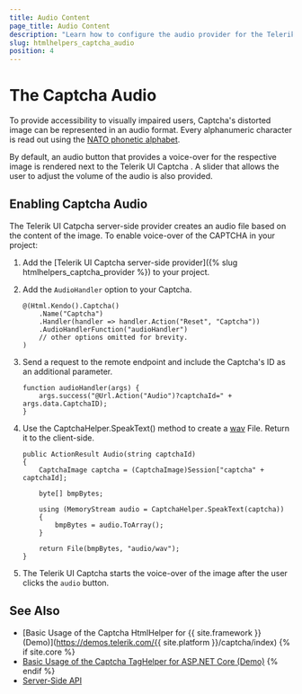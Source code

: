 ```yaml
---
title: Audio Content
page_title: Audio Content
description: "Learn how to configure the audio provider for the Telerik UI Captcha component for {{ site.framework }}."
slug: htmlhelpers_captcha_audio
position: 4
---
```


# The Captcha Audio

To provide accessibility to visually impaired users, Captcha's distorted image can be represented in an audio format. Every alphanumeric character is read out using the [NATO phonetic alphabet](https://en.wikipedia.org/wiki/NATO_phonetic_alphabet).

By default, an audio button that provides a voice-over for the respective image is rendered next to the Telerik UI Captcha . A slider that allows the user to adjust the volume of the audio is also provided.

## Enabling Captcha Audio

The Telerik UI Catpcha server-side provider creates an audio file based on the content of the image. To enable voice-over of the CAPTCHA in your project:

1. Add the [Telerik UI Captcha server-side provider]({% slug htmlhelpers_captcha_provider %}) to your project.

1. Add the `AudioHandler` option to your Captcha.

    ```HtmlHelper
    @(Html.Kendo().Captcha()
        .Name("Captcha")
        .Handler(handler => handler.Action("Reset", "Captcha"))
        .AudioHandlerFunction("audioHandler")
        // other options omitted for brevity.
    )
    ```

1. Send a request to the remote endpoint and include the Captcha's ID as an additional parameter.

    ```
    function audioHandler(args) {
        args.success("@Url.Action("Audio")?captchaId=" + args.data.CaptchaID);
    }
    ```

1. Use the CaptchaHelper.SpeakText() method to create a [wav](https://docs.fileformat.com/audio/wav/) File. Return it to the client-side.

    ```
    public ActionResult Audio(string captchaId)
    {
        CaptchaImage captcha = (CaptchaImage)Session["captcha" + captchaId];

        byte[] bmpBytes;
        
        using (MemoryStream audio = CaptchaHelper.SpeakText(captcha))
        {
            bmpBytes = audio.ToArray();
        }

        return File(bmpBytes, "audio/wav");
    }
    ```

1. The Telerik UI Captcha starts the voice-over of the image after the user clicks the `audio` button.

## See Also

* [Basic Usage of the Captcha HtmlHelper for {{ site.framework }} (Demo)](https://demos.telerik.com/{{ site.platform }}/captcha/index)
{% if site.core %}
* [Basic Usage of the Captcha TagHelper for ASP.NET Core (Demo)](https://demos.telerik.com/aspnet-core/captcha/tag-helper)
{% endif %}
* [Server-Side API](/api/captcha)
